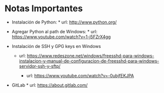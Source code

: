 # Notas Importantes

* Instalación de Python:
        * url: http://www.python.org/

* Agregar Python al path de Windows:
        * url: https://www.youtube.com/watch?v=1-j5FZrX4gg

* Instalación de SSH y GPG keys en Windows
	* url: https://www.redeszone.net/windows/freesshd-para-windows-instalacion-y-manual-de-configuracion-de-freesshd-para-windows-servidor-ssh-y-sftp/

        * url: https://www.youtube.com/watch?v=-0ubjfEKJPA

* GitLab
        * url:
        https://about.gitlab.com/
